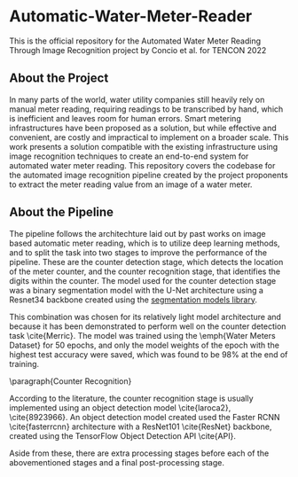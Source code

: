 # Automatic-Water-Meter-Reader

This is the official repository for the Automated Water Meter Reading Through Image Recognition project by Concio et al. for TENCON 2022

## About the Project
In many parts of the world, water utility companies still heavily rely on manual meter reading, requiring readings to be transcribed by hand, which is inefficient and leaves room for human errors. Smart metering infrastructures have been proposed as a solution, but while effective and convenient, are costly and impractical to implement on a broader scale. This work presents a solution compatible with the existing infrastructure using image recognition techniques to create an end-to-end system for automated water meter reading. This repository covers the codebase for the automated image recognition pipeline created by the project proponents to extract the meter reading value from an image of a water meter.

## About the Pipeline
The pipeline follows the architechture laid out by past works on image based automatic meter reading, which is to utilize deep learning methods, and to split the task into two stages to improve the performance of the pipeline. These are the counter detection stage, which detects the location of the meter counter, and the counter recognition stage, that identifies the digits within the counter. The model used for the counter detection stage was a binary segmentation model with the U-Net architecture using a Resnet34 backbone created using the [segmentation models library](https://github.com/qubvel/segmentation_models).  

This combination was chosen for its relatively light model architecture and because it has been demonstrated to perform well on the counter detection task \cite{Merric}. The model was trained using the \emph{Water Meters Dataset} for 50 epochs, and only the model weights of the epoch with the highest test accuracy were saved, which was found to be 98\% at the end of training.

\paragraph{Counter Recognition}

According to the literature, the counter recognition stage is usually implemented using an object detection model \cite{laroca2}, \cite{8923966}. An object detection model created used the Faster RCNN \cite{fasterrcnn} architecture with a ResNet101 \cite{ResNet} backbone, created using the TensorFlow Object Detection API \cite{API}.




Aside from these, there are extra processing stages before each of the abovementioned stages and a final post-processing stage. 
